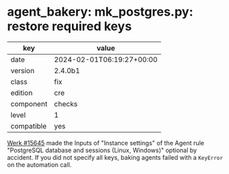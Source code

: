 [//]: # (werk v2)
# agent_bakery: mk_postgres.py: restore required keys

key        | value
---------- | ---
date       | 2024-02-01T06:19:27+00:00
version    | 2.4.0b1
class      | fix
edition    | cre
component  | checks
level      | 1
compatible | yes

[Werk #15645](https://checkmk.com/werk/15645) made the Inputs of "Instance
settings" of the Agent rule "PostgreSQL database and sessions (Linux, Windows)"
optional by accident. If you did not specify all keys, baking agents failed with
a `KeyError` on the automation call.
